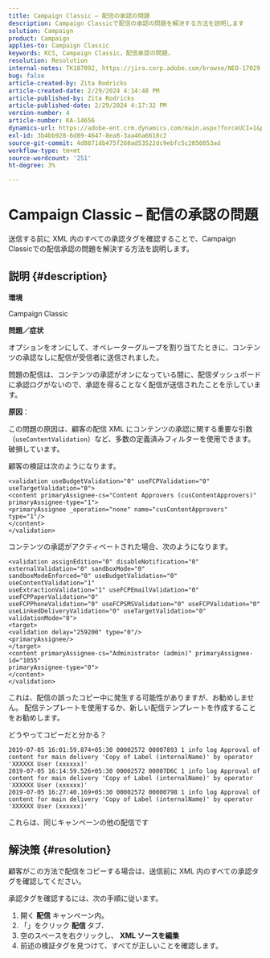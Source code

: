 ```yaml
---
title: Campaign Classic – 配信の承認の問題
description: Campaign Classicで配信の承認の問題を解決する方法を説明します
solution: Campaign
product: Campaign
applies-to: Campaign Classic
keywords: KCS, Campaign Classic，配信承認の問題，
resolution: Resolution
internal-notes: TK187092, https://jira.corp.adobe.com/browse/NEO-17029
bug: false
article-created-by: Zita Rodricks
article-created-date: 2/29/2024 4:14:48 PM
article-published-by: Zita Rodricks
article-published-date: 2/29/2024 4:17:32 PM
version-number: 4
article-number: KA-14656
dynamics-url: https://adobe-ent.crm.dynamics.com/main.aspx?forceUCI=1&pagetype=entityrecord&etn=knowledgearticle&id=098836a3-1dd7-ee11-9079-6045bd0065f9
exl-id: 3b4bb928-6d89-4647-8ea8-3aa46a6610c2
source-git-commit: 4d8871db475f268ad53522dc9ebfc5c2850853ad
workflow-type: tm+mt
source-wordcount: '251'
ht-degree: 3%

---
```


# Campaign Classic – 配信の承認の問題


送信する前に XML 内のすべての承認タグを確認することで、Campaign Classicでの配信承認の問題を解決する方法を説明します。

## 説明 {#description}


<b>環境</b>

Campaign Classic



<b>問題／症状</b>

オプションをオンにして、オペレーターグループを割り当てたときに、コンテンツの承認なしに配信が受信者に送信されました。

問題の配信は、コンテンツの承認がオンになっている間に、配信ダッシュボードに承認ログがないので、承認を得ることなく配信が送信されたことを示しています。



<b>原因</b>：

この問題の原因は、顧客の配信 XML にコンテンツの承認に関する重要な引数（`useContentValidation`）など、多数の定義済みフィルターを使用できます。 破損しています。

顧客の検証は次のようになります。




```
<validation useBudgetValidation="0" useFCPValidation="0" useTargetValidation="0">
<content primaryAssignee-cs="Content Approvers (cusContentApprovers)" primaryAssignee-type="1">
<primaryAssignee _operation="none" name="cusContentApprovers" type="1"/>
</content>
</validation>
```




コンテンツの承認がアクティベートされた場合、次のようになります。




```
<validation assignEdition="0" disableNotification="0" externalValidation="0" sandboxMode="0"
sandboxModeEnforced="0" useBudgetValidation="0" useContentValidation="1"
useExtractionValidation="1" useFCPEmailValidation="0" useFCPPaperValidation="0"
useFCPPhoneValidation="0" useFCPSMSValidation="0" useFCPValidation="0"
useLinkedDeliveryValidation="0" useTargetValidation="0" validationMode="0">
<target>
<validation delay="259200" type="0"/>
<primaryAssignee/>
</target>
<content primaryAssignee-cs="Administrator (admin)" primaryAssignee-id="1055"
primaryAssignee-type="0">
</content>
</validation>
```




これは、配信の誤ったコピー中に発生する可能性がありますが、お勧めしません。 配信テンプレートを使用するか、新しい配信テンプレートを作成することをお勧めします。

どうやってコピーだと分かる？




```
2019-07-05 16:01:59.874+05:30 00002572 00007893 1 info log Approval of content for main delivery 'Copy of Label (internalName)' by operator 'XXXXXX User (xxxxxx)'
2019-07-05 16:14:59.526+05:30 00002572 00007D6C 1 info log Approval of content for main delivery 'Copy of Label (internalName)' by operator 'XXXXXX User (xxxxxx)'
2019-07-05 16:27:40.169+05:30 00002572 00000798 1 info log Approval of content for main delivery 'Copy of Label (internalName)' by operator 'XXXXXX User (xxxxxx)'
```




これらは、同じキャンペーンの他の配信です


## 解決策 {#resolution}


顧客がこの方法で配信をコピーする場合は、送信前に XML 内のすべての承認タグを確認してください。

承認タグを確認するには、次の手順に従います。

1. 開く <b>配信</b> キャンペーン内。
2. 「」をクリック <b>配信 </b>タブ<b>.</b>
3. 空のスペースを右クリックし、 <b>XML ソースを編集</b>
4. 前述の検証タグを見つけて、すべてが正しいことを確認します。
